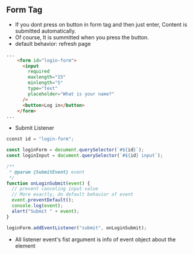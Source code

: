 ## Form Tag
- If you dont press on button in form tag and then just enter, Content is submitted automatically.
- Of course, It is summitted when you press the button.
- default behavior: refresh page
```html
...
    <form id="login-form">
      <input
        required
        maxlength="15"
        minlength="5"
        type="text"
        placeholder="What is your name?"
      />
      <button>Log in</button>
    </form>
...
```
- Submit Listener
```js
cconst id = "login-form";

const loginForm = document.querySelector(`#${id}`);
const loginInput = document.querySelector(`#${id} input`);

/**
 * @param {SubmitEvent} event
 */
function onLoginSubmit(event) {
  // prevent canceling input value
  // More exactly, do default behavior of event
  event.preventDefault();
  console.log(event);
  alert("Submit " + event);
}

loginForm.addEventListener("submit", onLoginSubmit);
```
- All listener event's fist argument is info of event object about the element